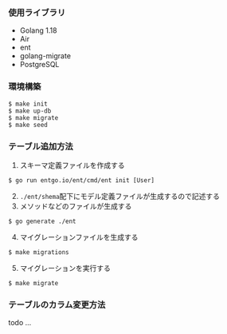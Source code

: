 ### 使用ライブラリ

- Golang 1.18
- Air
- ent
- golang-migrate
- PostgreSQL

### 環境構築

```shell:
$ make init
$ make up-db
$ make migrate
$ make seed
```

### テーブル追加方法

1. スキーマ定義ファイルを作成する

```shell:
$ go run entgo.io/ent/cmd/ent init [User]
```

2. `./ent/shema`配下にモデル定義ファイルが生成するので記述する
3. メソッドなどのファイルが生成する

```shell:
$ go generate ./ent
```

4. マイグレーションファイルを生成する

```shell:
$ make migrations
```

5. マイグレーションを実行する

```shell:
$ make migrate
```

### テーブルのカラム変更方法

todo ...

